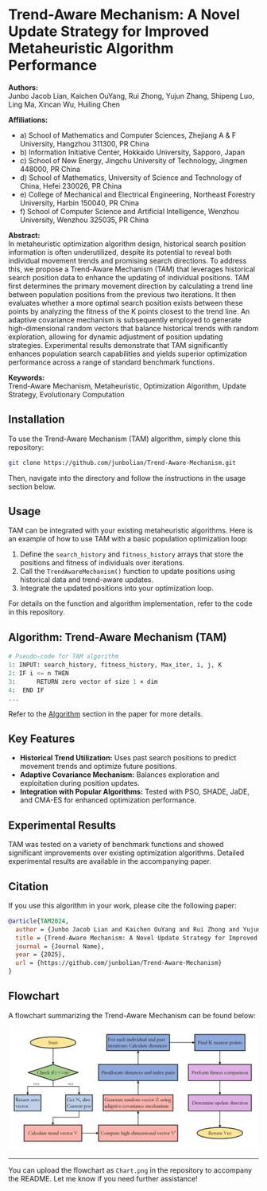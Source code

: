 # Trend-Aware Mechanism: A Novel Update Strategy for Improved Metaheuristic Algorithm Performance

**Authors:**  
Junbo Jacob Lian, Kaichen OuYang, Rui Zhong, Yujun Zhang, Shipeng Luo, Ling Ma, Xincan Wu, Huiling Chen  

**Affiliations:**
- a) School of Mathematics and Computer Sciences, Zhejiang A & F University, Hangzhou 311300, PR China
- b) Information Initiative Center, Hokkaido University, Sapporo, Japan
- c) School of New Energy, Jingchu University of Technology, Jingmen 448000, PR China
- d) School of Mathematics, University of Science and Technology of China, Hefei 230026, PR China
- e) College of Mechanical and Electrical Engineering, Northeast Forestry University, Harbin 150040, PR China
- f) School of Computer Science and Artificial Intelligence, Wenzhou University, Wenzhou 325035, PR China

**Abstract:**  
In metaheuristic optimization algorithm design, historical search position information is often underutilized, despite its potential to reveal both individual movement trends and promising search directions. To address this, we propose a Trend-Aware Mechanism (TAM) that leverages historical search position data to enhance the updating of individual positions. TAM first determines the primary movement direction by calculating a trend line between population positions from the previous two iterations. It then evaluates whether a more optimal search position exists between these points by analyzing the fitness of the K points closest to the trend line. An adaptive covariance mechanism is subsequently employed to generate high-dimensional random vectors that balance historical trends with random exploration, allowing for dynamic adjustment of position updating strategies. Experimental results demonstrate that TAM significantly enhances population search capabilities and yields superior optimization performance across a range of standard benchmark functions.

**Keywords:**  
Trend-Aware Mechanism, Metaheuristic, Optimization Algorithm, Update Strategy, Evolutionary Computation

## Installation

To use the Trend-Aware Mechanism (TAM) algorithm, simply clone this repository:

```bash
git clone https://github.com/junbolian/Trend-Aware-Mechanism.git
```

Then, navigate into the directory and follow the instructions in the usage section below.

## Usage

TAM can be integrated with your existing metaheuristic algorithms. Here is an example of how to use TAM with a basic population optimization loop:

1. Define the `search_history` and `fitness_history` arrays that store the positions and fitness of individuals over iterations.
2. Call the `TrendAwareMechanism()` function to update positions using historical data and trend-aware updates.
3. Integrate the updated positions into your optimization loop.

For details on the function and algorithm implementation, refer to the code in this repository.

## Algorithm: Trend-Aware Mechanism (TAM)

```python
# Pseudo-code for TAM algorithm
1: INPUT: search_history, fitness_history, Max_iter, i, j, K
2: IF i <= n THEN
3:      RETURN zero vector of size 1 × dim
4:  END IF
...
```

Refer to the [Algorithm](#) section in the paper for more details.

## Key Features
- **Historical Trend Utilization:** Uses past search positions to predict movement trends and optimize future positions.
- **Adaptive Covariance Mechanism:** Balances exploration and exploitation during position updates.
- **Integration with Popular Algorithms:** Tested with PSO, SHADE, JaDE, and CMA-ES for enhanced optimization performance.

## Experimental Results

TAM was tested on a variety of benchmark functions and showed significant improvements over existing optimization algorithms. Detailed experimental results are available in the accompanying paper.

## Citation

If you use this algorithm in your work, please cite the following paper:

```bibtex
@article{TAM2024,
  author = {Junbo Jacob Lian and Kaichen OuYang and Rui Zhong and Yujun Zhang and Shipeng Luo and Ling Ma and Xincan Wu and Huiling Chen},
  title = {Trend-Aware Mechanism: A Novel Update Strategy for Improved Metaheuristic Algorithm Performance},
  journal = {Journal Name},
  year = {2025},
  url = {https://github.com/junbolian/Trend-Aware-Mechanism}
}
```

## Flowchart

A flowchart summarizing the Trend-Aware Mechanism can be found below:

![Chart](Chart.png)

---

You can upload the flowchart as `Chart.png` in the repository to accompany the README. Let me know if you need further assistance!
